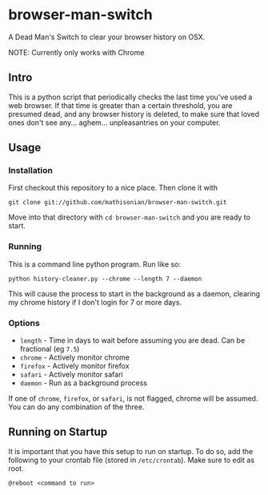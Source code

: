 browser-man-switch
==================

A Dead Man's Switch to clear your browser history on OSX.

NOTE: Currently only works with Chrome

Intro
-----

This is a python script that periodically checks the last time you've used a web browser. If that time is
greater than a certain threshold, you are presumed dead, and any browser history is deleted, to make sure that
loved ones don't see any... aghem... unpleasantries on your computer.

Usage
-----

### Installation

First checkout this repository to a nice place. Then clone it with 

```
git clone git://github.com/mathisonian/browser-man-switch.git
```

Move into that directory with ```cd browser-man-switch``` and you are ready to start.

### Running

This is a command line python program. Run like so:

```
python history-cleaner.py --chrome --length 7 --daemon
```

This will cause the process to start in the background as a daemon, clearing my chrome history if I don't
login for 7 or more days. 

### Options

* `length` - Time in days to wait before assuming you are dead. Can be fractional (eg `7.5`)
* `chrome` - Actively monitor chrome
* `firefox` - Actively monitor firefox
* `safari` - Actively monitor safari
* `daemon` - Run as a background process

If one of `chrome`, `firefox`, or `safari`, is not flagged, chrome will be assumed. You can do any combination of the three.

Running on Startup
---

It is important that you have this setup to run on startup. To do so, add the following to your crontab file (stored in `/etc/crontab`). Make sure to edit as root.

```
@reboot <command to run>
```
